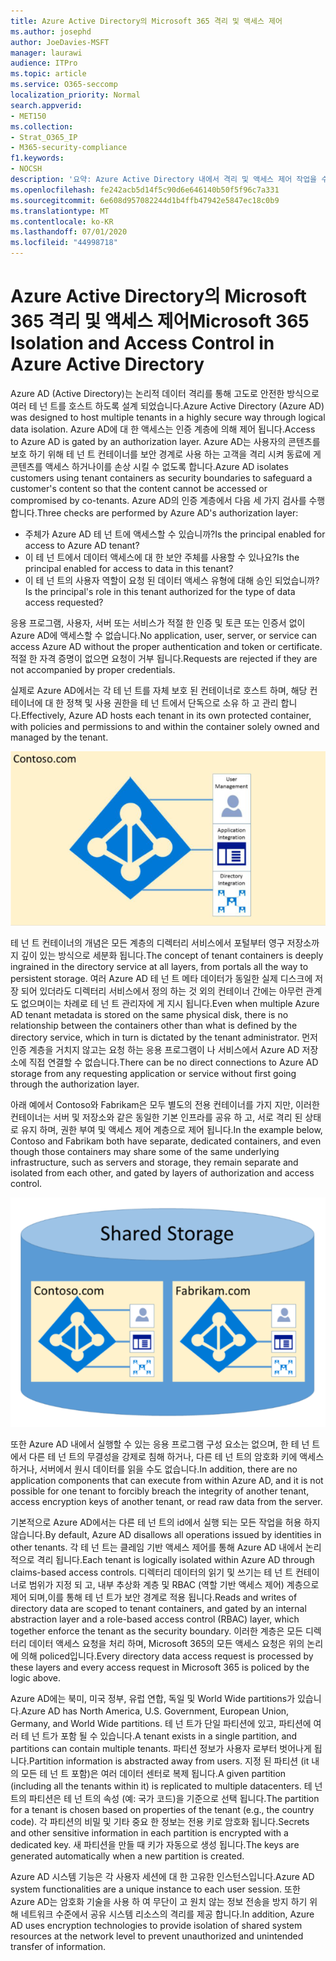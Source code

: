 ```yaml
---
title: Azure Active Directory의 Microsoft 365 격리 및 액세스 제어
ms.author: josephd
author: JoeDavies-MSFT
manager: laurawi
audience: ITPro
ms.topic: article
ms.service: O365-seccomp
localization_priority: Normal
search.appverid:
- MET150
ms.collection:
- Strat_O365_IP
- M365-security-compliance
f1.keywords:
- NOCSH
description: '요약: Azure Active Directory 내에서 격리 및 액세스 제어 작업을 수행 하는 방법을 설명 합니다.'
ms.openlocfilehash: fe242acb5d14f5c90d6e646140b50f5f96c7a331
ms.sourcegitcommit: 6e608d957082244d1b4ffb47942e5847ec18c0b9
ms.translationtype: MT
ms.contentlocale: ko-KR
ms.lasthandoff: 07/01/2020
ms.locfileid: "44998718"
---
```

# <a name="microsoft-365-isolation-and-access-control-in-azure-active-directory"></a><span data-ttu-id="5bcee-103">Azure Active Directory의 Microsoft 365 격리 및 액세스 제어</span><span class="sxs-lookup"><span data-stu-id="5bcee-103">Microsoft 365 Isolation and Access Control in Azure Active Directory</span></span>

<span data-ttu-id="5bcee-104">Azure AD (Active Directory)는 논리적 데이터 격리를 통해 고도로 안전한 방식으로 여러 테 넌 트를 호스트 하도록 설계 되었습니다.</span><span class="sxs-lookup"><span data-stu-id="5bcee-104">Azure Active Directory (Azure AD) was designed to host multiple tenants in a highly secure way through logical data isolation.</span></span> <span data-ttu-id="5bcee-105">Azure AD에 대 한 액세스는 인증 계층에 의해 제어 됩니다.</span><span class="sxs-lookup"><span data-stu-id="5bcee-105">Access to Azure AD is gated by an authorization layer.</span></span> <span data-ttu-id="5bcee-106">Azure AD는 사용자의 콘텐츠를 보호 하기 위해 테 넌 트 컨테이너를 보안 경계로 사용 하는 고객을 격리 시켜 동료에 게 콘텐츠를 액세스 하거나이를 손상 시킬 수 없도록 합니다.</span><span class="sxs-lookup"><span data-stu-id="5bcee-106">Azure AD isolates customers using tenant containers as security boundaries to safeguard a customer's content so that the content cannot be accessed or compromised by co-tenants.</span></span> <span data-ttu-id="5bcee-107">Azure AD의 인증 계층에서 다음 세 가지 검사를 수행 합니다.</span><span class="sxs-lookup"><span data-stu-id="5bcee-107">Three checks are performed by Azure AD's authorization layer:</span></span>

- <span data-ttu-id="5bcee-108">주체가 Azure AD 테 넌 트에 액세스할 수 있습니까?</span><span class="sxs-lookup"><span data-stu-id="5bcee-108">Is the principal enabled for access to Azure AD tenant?</span></span>
- <span data-ttu-id="5bcee-109">이 테 넌 트에서 데이터 액세스에 대 한 보안 주체를 사용할 수 있나요?</span><span class="sxs-lookup"><span data-stu-id="5bcee-109">Is the principal enabled for access to data in this tenant?</span></span>
- <span data-ttu-id="5bcee-110">이 테 넌 트의 사용자 역할이 요청 된 데이터 액세스 유형에 대해 승인 되었습니까?</span><span class="sxs-lookup"><span data-stu-id="5bcee-110">Is the principal's role in this tenant authorized for the type of data access requested?</span></span>

<span data-ttu-id="5bcee-111">응용 프로그램, 사용자, 서버 또는 서비스가 적절 한 인증 및 토큰 또는 인증서 없이 Azure AD에 액세스할 수 없습니다.</span><span class="sxs-lookup"><span data-stu-id="5bcee-111">No application, user, server, or service can access Azure AD without the proper authentication and token or certificate.</span></span> <span data-ttu-id="5bcee-112">적절 한 자격 증명이 없으면 요청이 거부 됩니다.</span><span class="sxs-lookup"><span data-stu-id="5bcee-112">Requests are rejected if they are not accompanied by proper credentials.</span></span>

<span data-ttu-id="5bcee-113">실제로 Azure AD에서는 각 테 넌 트를 자체 보호 된 컨테이너로 호스트 하며, 해당 컨테이너에 대 한 정책 및 사용 권한을 테 넌 트에서 단독으로 소유 하 고 관리 합니다.</span><span class="sxs-lookup"><span data-stu-id="5bcee-113">Effectively, Azure AD hosts each tenant in its own protected container, with policies and permissions to and within the container solely owned and managed by the tenant.</span></span>
 
![Azure 컨테이너](media/office-365-isolation-azure-container.png)

<span data-ttu-id="5bcee-115">테 넌 트 컨테이너의 개념은 모든 계층의 디렉터리 서비스에서 포털부터 영구 저장소까지 깊이 있는 방식으로 세분화 됩니다.</span><span class="sxs-lookup"><span data-stu-id="5bcee-115">The concept of tenant containers is deeply ingrained in the directory service at all layers, from portals all the way to persistent storage.</span></span> <span data-ttu-id="5bcee-116">여러 Azure AD 테 넌 트 메타 데이터가 동일한 실제 디스크에 저장 되어 있더라도 디렉터리 서비스에서 정의 하는 것 외의 컨테이너 간에는 아무런 관계도 없으며이는 차례로 테 넌 트 관리자에 게 지시 됩니다.</span><span class="sxs-lookup"><span data-stu-id="5bcee-116">Even when multiple Azure AD tenant metadata is stored on the same physical disk, there is no relationship between the containers other than what is defined by the directory service, which in turn is dictated by the tenant administrator.</span></span> <span data-ttu-id="5bcee-117">먼저 인증 계층을 거치지 않고는 요청 하는 응용 프로그램이 나 서비스에서 Azure AD 저장소에 직접 연결할 수 없습니다.</span><span class="sxs-lookup"><span data-stu-id="5bcee-117">There can be no direct connections to Azure AD storage from any requesting application or service without first going through the authorization layer.</span></span>

<span data-ttu-id="5bcee-118">아래 예에서 Contoso와 Fabrikam은 모두 별도의 전용 컨테이너를 가지 지만, 이러한 컨테이너는 서버 및 저장소와 같은 동일한 기본 인프라를 공유 하 고, 서로 격리 된 상태로 유지 하며, 권한 부여 및 액세스 제어 계층으로 제어 됩니다.</span><span class="sxs-lookup"><span data-stu-id="5bcee-118">In the example below, Contoso and Fabrikam both have separate, dedicated containers, and even though those containers may share some of the same underlying infrastructure, such as servers and storage, they remain separate and isolated from each other, and gated by layers of authorization and access control.</span></span>
 
![Azure 전용 컨테이너](media/office-365-isolation-azure-dedicated-containers.png)

<span data-ttu-id="5bcee-120">또한 Azure AD 내에서 실행할 수 있는 응용 프로그램 구성 요소는 없으며, 한 테 넌 트에서 다른 테 넌 트의 무결성을 강제로 침해 하거나, 다른 테 넌 트의 암호화 키에 액세스 하거나, 서버에서 원시 데이터를 읽을 수도 없습니다.</span><span class="sxs-lookup"><span data-stu-id="5bcee-120">In addition, there are no application components that can execute from within Azure AD, and it is not possible for one tenant to forcibly breach the integrity of another tenant, access encryption keys of another tenant, or read raw data from the server.</span></span>

<span data-ttu-id="5bcee-121">기본적으로 Azure AD에서는 다른 테 넌 트의 id에서 실행 되는 모든 작업을 허용 하지 않습니다.</span><span class="sxs-lookup"><span data-stu-id="5bcee-121">By default, Azure AD disallows all operations issued by identities in other tenants.</span></span> <span data-ttu-id="5bcee-122">각 테 넌 트는 클레임 기반 액세스 제어를 통해 Azure AD 내에서 논리적으로 격리 됩니다.</span><span class="sxs-lookup"><span data-stu-id="5bcee-122">Each tenant is logically isolated within Azure AD through claims-based access controls.</span></span> <span data-ttu-id="5bcee-123">디렉터리 데이터의 읽기 및 쓰기는 테 넌 트 컨테이너로 범위가 지정 되 고, 내부 추상화 계층 및 RBAC (역할 기반 액세스 제어) 계층으로 제어 되며,이를 통해 테 넌 트가 보안 경계로 적용 됩니다.</span><span class="sxs-lookup"><span data-stu-id="5bcee-123">Reads and writes of directory data are scoped to tenant containers, and gated by an internal abstraction layer and a role-based access control (RBAC) layer, which together enforce the tenant as the security boundary.</span></span> <span data-ttu-id="5bcee-124">이러한 계층은 모든 디렉터리 데이터 액세스 요청을 처리 하며, Microsoft 365의 모든 액세스 요청은 위의 논리에 의해 policed입니다.</span><span class="sxs-lookup"><span data-stu-id="5bcee-124">Every directory data access request is processed by these layers and every access request in Microsoft 365 is policed by the logic above.</span></span>

<span data-ttu-id="5bcee-125">Azure AD에는 북미, 미국 정부, 유럽 연합, 독일 및 World Wide partitions가 있습니다.</span><span class="sxs-lookup"><span data-stu-id="5bcee-125">Azure AD has North America, U.S. Government, European Union, Germany, and World Wide partitions.</span></span> <span data-ttu-id="5bcee-126">테 넌 트가 단일 파티션에 있고, 파티션에 여러 테 넌 트가 포함 될 수 있습니다.</span><span class="sxs-lookup"><span data-stu-id="5bcee-126">A tenant exists in a single partition, and partitions can contain multiple tenants.</span></span> <span data-ttu-id="5bcee-127">파티션 정보가 사용자 로부터 벗어나게 됩니다.</span><span class="sxs-lookup"><span data-stu-id="5bcee-127">Partition information is abstracted away from users.</span></span> <span data-ttu-id="5bcee-128">지정 된 파티션 (it 내의 모든 테 넌 트 포함)은 여러 데이터 센터로 복제 됩니다.</span><span class="sxs-lookup"><span data-stu-id="5bcee-128">A given partition (including all the tenants within it) is replicated to multiple datacenters.</span></span> <span data-ttu-id="5bcee-129">테 넌 트의 파티션은 테 넌 트의 속성 (예: 국가 코드)을 기준으로 선택 됩니다.</span><span class="sxs-lookup"><span data-stu-id="5bcee-129">The partition for a tenant is chosen based on properties of the tenant (e.g., the country code).</span></span> <span data-ttu-id="5bcee-130">각 파티션의 비밀 및 기타 중요 한 정보는 전용 키로 암호화 됩니다.</span><span class="sxs-lookup"><span data-stu-id="5bcee-130">Secrets and other sensitive information in each partition is encrypted with a dedicated key.</span></span> <span data-ttu-id="5bcee-131">새 파티션을 만들 때 키가 자동으로 생성 됩니다.</span><span class="sxs-lookup"><span data-stu-id="5bcee-131">The keys are generated automatically when a new partition is created.</span></span>

<span data-ttu-id="5bcee-132">Azure AD 시스템 기능은 각 사용자 세션에 대 한 고유한 인스턴스입니다.</span><span class="sxs-lookup"><span data-stu-id="5bcee-132">Azure AD system functionalities are a unique instance to each user session.</span></span> <span data-ttu-id="5bcee-133">또한 Azure AD는 암호화 기술을 사용 하 여 무단이 고 원치 않는 정보 전송을 방지 하기 위해 네트워크 수준에서 공유 시스템 리소스의 격리를 제공 합니다.</span><span class="sxs-lookup"><span data-stu-id="5bcee-133">In addition, Azure AD uses encryption technologies to provide isolation of shared system resources at the network level to prevent unauthorized and unintended transfer of information.</span></span>
